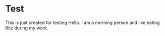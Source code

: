 # Test
This is just created for testing
Hello. I am a morning person and like eating Ritz during my work.
